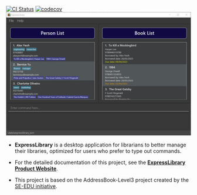 [![CI Status](https://github.com/AY2223S2-CS2103T-T12-3/tp/workflows/Java%20CI/badge.svg)](https://github.com/AY2223S2-CS2103T-T12-3/tp/actions)
[![codecov](https://codecov.io/gh/AY2223S2-CS2103T-T12-3/tp/branch/master/graph/badge.svg?token=NBYRS9L8K1)](https://codecov.io/gh/AY2223S2-CS2103T-T12-3/tp)
![Ui](docs/images/Ui.png)

* **ExpressLibrary** is a desktop application for librarians to better manage their libraries, optimized for users who prefer to type out commands.<br>

* For the detailed documentation of this project, see the **[ExpressLibrary Product Website](https://ay2223s2-cs2103t-t12-3.github.io/tp/)**.
* This project is based on the AddressBook-Level3 project created by the [SE-EDU initiative](https://se-education.org).
